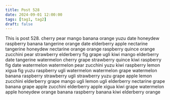 ```yaml
---
title: Post 528
date: 2024-09-01 12:00:00
tags: [tag1, tag2]
draft: false
---
```

This is post 528.
cherry
pear
mango
banana
orange
yuzu
date
honeydew
raspberry
banana
tangerine
orange
date
elderberry
apple
nectarine
tangerine
honeydew
nectarine
orange
orange
raspberry
quince
orange
zucchini
pear
strawberry
elderberry
fig
grape
ugli
kiwi
mango
elderberry
date
tangerine
watermelon
cherry
grape
strawberry
quince
kiwi
raspberry
fig
date
watermelon
watermelon
pear
zucchini
yuzu
kiwi
raspberry
lemon
xigua
fig
yuzu
raspberry
ugli
watermelon
watermelon
grape
watermelon
banana
raspberry
strawberry
ugli
strawberry
yuzu
grape
apple
lemon
zucchini
elderberry
grape
mango
ugli
lemon
ugli
elderberry
nectarine
grape
banana
grape
apple
zucchini
elderberry
apple
xigua
kiwi
grape
watermelon
apple
honeydew
orange
banana
raspberry
banana
kiwi
elderberry
orange
